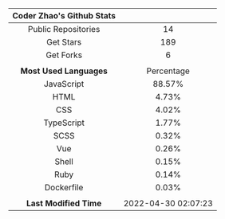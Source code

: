 | **Coder Zhao's Github Stats** | |
|:-:|:-:|
| Public Repositories | 14 |
| Get Stars | 189 |
| Get Forks | 6 |
| | |
| **Most Used Languages** | Percentage |
| JavaScript | 88.57% |
| HTML | 4.73% |
| CSS | 4.02% |
| TypeScript | 1.77% |
| SCSS | 0.32% |
| Vue | 0.26% |
| Shell | 0.15% |
| Ruby | 0.14% |
| Dockerfile | 0.03% |
| | |
| **Last Modified Time** | 2022-04-30 02:07:23 |